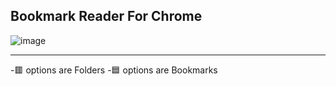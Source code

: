 ## Bookmark Reader For Chrome
![image](https://github.com/Javier0003/extensionReader/assets/125394473/36495eb7-9b0f-4087-b054-b360f319f85b)
<hr>
<p>
  -🟥 options are Folders
  -🟦 options are Bookmarks
</p>
